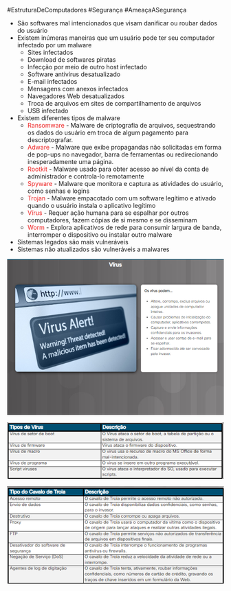 #EstruturaDeComputadores #Segurança #AmeaçaASegurança


- São softwares mal intencionados que visam danificar ou roubar dados do usuário
- Existem inúmeras maneiras que um usuário pode ter seu computador infectado por um malware
	- Sites infectados
	- Download de softwares piratas
	- Infecção por meio de outro host infectado
	- Software antivírus desatualizado
	- E-mail infectados
	- Mensagens com anexos infectados
	- Navegadores Web desatualizados
	- Troca de arquivos em sites de compartilhamento de arquivos
	- USB infectado
- Existem diferentes tipos de malware
	- <span style="color:#ee2020">Ransomware</span> - Malware de criptografia de arquivos, sequestrando os dados do usuário em troca de algum pagamento para descriptografar.
	- <span style="color:#ee2020">Adware</span> - Malware que exibe propagandas não solicitadas em forma de pop-ups no navegador, barra de ferramentas ou redirecionando inesperadamente uma página.
	- <span style="color:#ee2020">Rootkit</span> - Malware usado para obter acesso ao nível da conta de administrador e controla-lo remotamente
	- <span style="color:#ee2020">Spyware</span> - Malware que monitora e captura as atividades do usuário, como senhas e logins
	- <span style="color:#ee2020">Trojan</span> - Malware empacotado com um software legítimo e ativado quando o usuário instala o aplicativo legítimo
	- <span style="color:#ee2020">Vírus</span> - Requer ação humana para se espalhar por outros computadores, fazem cópias de si mesmo e se disseminam
	- <span style="color:#ee2020">Worm</span> - Explora aplicativos de rede para consumir largura de banda, interromper o dispositivo ou instalar outro malware
- Sistemas legados são mais vulneráveis
- Sistemas não atualizados são vulneráveis a malwares

![](../img/Pasted%20image%2020240329102052.png)

![](../img/Pasted%20image%2020240329102105.png)

![](../img/Pasted%20image%2020240329102112.png)

